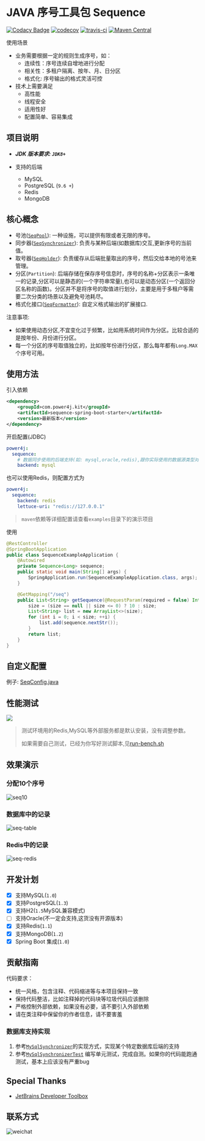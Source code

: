 # JAVA 序号工具包 Sequence
[![Codacy Badge](https://api.codacy.com/project/badge/Grade/bad24df7d1364e1bbbfea77f3378ad1a)](https://app.codacy.com/gh/power4j/sequence?utm_source=github.com&utm_medium=referral&utm_content=power4j/sequence&utm_campaign=Badge_Grade_Dashboard)
[![codecov](https://codecov.io/gh/power4j/sequence/branch/master/graph/badge.svg)](https://codecov.io/gh/power4j/sequence)
[![travis-ci](https://travis-ci.org/power4j/sequence.svg)](https://travis-ci.org/github/power4j/sequence)
[![Maven Central](https://maven-badges.herokuapp.com/maven-central/com.power4j.kit/sequence/badge.svg)](https://maven-badges.herokuapp.com/maven-central/com.power4j.kit/sequence)

使用场景

- 业务需要根据一定的规则生成序号，如：
  - 连续性：序号连续自增地进行分配
  - 相关性：多租户隔离、按年、月、日分区
  - 格式化: 序号输出的格式灵活可控
- 技术上需要满足
  - 高性能
  - 线程安全
  - 适用性好
  - 配置简单、容易集成
  
  
## 项目说明

- ***JDK 版本要求: `JDK8+`*** 

- 支持的后端
  - MySQL
  - PostgreSQL (`9.6 +`)
  - Redis
  - MongoDB


## 核心概念

- 号池([`SeqPool`](sequence-core/src/main/java/com/power4j/kit/seq/core/SeqPool.java)): 一种设施，可以提供有限或者无限的序号。
- 同步器([`SeqSynchronizer`](sequence-core/src/main/java/com/power4j/kit/seq/persistent/SeqSynchronizer.java)): 负责与某种后端(如数据库)交互,更新序号的当前值。
- 取号器([`SeqHolder`](sequence-core/src/main/java/com/power4j/kit/seq/persistent/SeqHolder.java)): 负责缓存从后端批量取出的序号，然后交给本地的号池来管理。
- 分区(`Partition`): 后端存储在保存序号信息时，序号的名称+分区表示一条唯一的记录,分区可以是静态的(一个字符串常量),也可以是动态分区(一个返回分区名称的函数)。分区并不是将序号的取值进行划分，主要是用于多租户等需要二次分类的场景以及避免号池耗尽。
- 格式化接口([`SeqFormatter`](sequence-core\src\main\java\com\power4j\kit\seq\core\SeqFormatter.java)): 自定义格式输出的扩展接口.

注意事项:
- 如果使用动态分区,不宜变化过于频繁，比如用系统时间作为分区。比较合适的是按年份、月份进行分区。
- 每一个分区的序号取值独立的，比如按年份进行分区，那么每年都有`Long.MAX`个序号可用。

## 使用方法


引入依赖
```xml
<dependency>
    <groupId>com.power4j.kit</groupId>
    <artifactId>sequence-spring-boot-starter</artifactId>
    <version>最新版本</version>
</dependency>
```

开启配置(JDBC)
```yaml
power4j:
  sequence:
    # 数据同步使用的后端支持(如: mysql,oracle,redis),跟你实际使用的数据源类型对应
    backend: mysql
```

也可以使用Redis，则配置方式为

```yaml
power4j:
  sequence:
    backend: redis
    lettuce-uri: "redis://127.0.0.1"
```

> `maven`依赖等详细配置请查看`examples`目录下的演示项目

使用

```java
@RestController
@SpringBootApplication
public class SequenceExampleApplication {
    @Autowired
    private Sequence<Long> sequence;
    public static void main(String[] args) {
        SpringApplication.run(SequenceExampleApplication.class, args);
    }

    @GetMapping("/seq")
    public List<String> getSequence(@RequestParam(required = false) Integer size) {
        size = (size == null || size <= 0) ? 10 : size;
        List<String> list = new ArrayList<>(size);
        for (int i = 0; i < size; ++i) {
            list.add(sequence.nextStr());
        }
        return list;
    }
}
```

## 自定义配置

例子: [SeqConfig.java](examples/jdbc-example/src/main/java/com/power4j/sequence/example/SeqConfig.java)

## 性能测试

<img src="docs/assets/img/bench.png"/>

> 测试环境用的Redis,MySQL等外部服务都是默认安装，没有调整参数。
>
> 如果需要自己测试，已经为你写好测试脚本,见[run-bench.sh](bench-test/run-bench.sh)


## 效果演示

### 分配10个序号
![seq10](docs/assets/img/get10.png)

### 数据库中的记录
![seq-table](docs/assets/img/seq-table.png)

### Redis中的记录
![seq-redis](docs/assets/img/seq-redis.png)

## 开发计划

 - [X] 支持MySQL(`1.0`)
 - [X] 支持PostgreSQL(`1.3`)
 - [X] 支持H2(`1.5`MySQL兼容模式)
 - [ ] 支持Oracle(不一定会支持,这货没有开源版本)
 - [x] 支持Redis(`1.1`)
 - [x] 支持MongoDB(`1.2`)
 - [X] Spring Boot 集成(`1.0`)

 ## 贡献指南

 代码要求：
  - 统一风格，包含注释、代码缩进等与本项目保持一致
  - 保持代码整洁，比如注释掉的代码块等垃圾代码应该删除
  - 严格控制外部依赖，如果没有必要，请不要引入外部依赖
  - 请在类注释中保留你的作者信息，请不要害羞

 ### 数据库支持实现

 1. 参考[`MySqlSynchronizer`](sequence-core/src/main/java/com/power4j/kit/seq/persistent/provider/MySqlSynchronizer.java)的实现方式，实现某个特定数据库后端的支持
 2. 参考[`MySqlSynchronizerTest`](sequence-core/src/test/java/com/power4j/kit/seq/persistent/provider/MySqlSynchronizerTest.java) 编写单元测试，完成自测。如果你的代码能跑通测试，基本上应该没有严重bug



## Special Thanks

- [JetBrains Developer Toolbox](https://www.jetbrains.com/?from=sequence)


 ## 联系方式
 

 ![weichat](docs/assets/img/wei-chat.png)